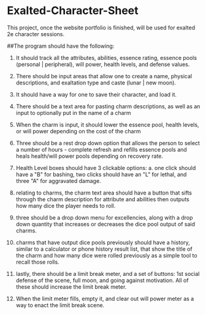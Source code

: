 # Exalted-Character-Sheet
This project, once the website portfolio is finished, will be used for exalted 2e character sessions.

##The program should have the following:

1. It should track all the attributes, abilities, essence rating, essence pools (personal | peripheral), will power, health levels, and defense values.

2. There should be input areas that allow one to create a name, physical descriptions, and exaltation type and caste (lunar | new moon).

3. It should have a way for one to save their character, and load it.

4. There should be a text area for pasting charm descriptions, as well as an input to optionally put in the name of a charm

5. When the charm is input, it should lower the essence pool, health levels, or will power depending on the cost of the charm

6. Three should be a rest drop down option that allows the person to select a number of hours - complete refresh and refills essence pools and heals health/will power pools depending on recovery rate.

7. Health Level boxes should have 3 clickable options:
   a. one click should have a "B" for bashing, two clicks should have an "L" for lethal, and three "A" for aggravated damage.

8. relating to charms, the charm text area should have a button that sifts through the charm description for attribute and abilities then outputs how many dice the player needs to roll.

9. three should be a drop down menu for excellencies, along with a drop down quantity that increases or decreases the dice pool output of said charms.

10. charms that have output dice pools previously should have a history, similar to a calculator or phone history result list, that show the title of the charm and how many dice were rolled previously as a simple tool to recall those rolls.

11. lastly, there should be a limit break meter, and a set of buttons: 1st social defense of the scene, full moon, and going against motivation. All of these should increase the limit break meter.

12. When the limit meter fills, empty it, and clear out will power meter as a way to enact the limit break scene.
